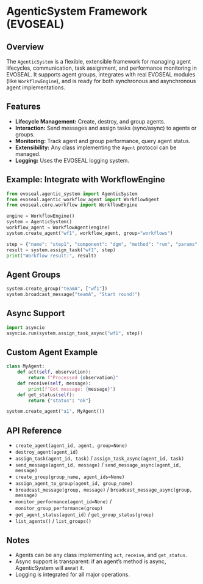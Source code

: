 # AgenticSystem Framework (EVOSEAL)

## Overview
The `AgenticSystem` is a flexible, extensible framework for managing agent lifecycles, communication, task assignment, and performance monitoring in EVOSEAL. It supports agent groups, integrates with real EVOSEAL modules (like `WorkflowEngine`), and is ready for both synchronous and asynchronous agent implementations.

## Features
- **Lifecycle Management:** Create, destroy, and group agents.
- **Interaction:** Send messages and assign tasks (sync/async) to agents or groups.
- **Monitoring:** Track agent and group performance, query agent status.
- **Extensibility:** Any class implementing the `Agent` protocol can be managed.
- **Logging:** Uses the EVOSEAL logging system.

## Example: Integrate with WorkflowEngine
```python
from evoseal.agentic_system import AgenticSystem
from evoseal.agentic_workflow_agent import WorkflowAgent
from evoseal.core.workflow import WorkflowEngine

engine = WorkflowEngine()
system = AgenticSystem()
workflow_agent = WorkflowAgent(engine)
system.create_agent("wf1", workflow_agent, group="workflows")

step = {"name": "step1", "component": "dgm", "method": "run", "params": {}}
result = system.assign_task("wf1", step)
print("Workflow result:", result)
```

## Agent Groups
```python
system.create_group("teamA", ["wf1"])
system.broadcast_message("teamA", "Start round!")
```

## Async Support
```python
import asyncio
asyncio.run(system.assign_task_async("wf1", step))
```

## Custom Agent Example
```python
class MyAgent:
    def act(self, observation):
        return f"Processed {observation}"
    def receive(self, message):
        print(f"Got message: {message}")
    def get_status(self):
        return {"status": "ok"}

system.create_agent("a1", MyAgent())
```

## API Reference
- `create_agent(agent_id, agent, group=None)`
- `destroy_agent(agent_id)`
- `assign_task(agent_id, task)` / `assign_task_async(agent_id, task)`
- `send_message(agent_id, message)` / `send_message_async(agent_id, message)`
- `create_group(group_name, agent_ids=None)`
- `assign_agent_to_group(agent_id, group_name)`
- `broadcast_message(group, message)` / `broadcast_message_async(group, message)`
- `monitor_performance(agent_id=None)` / `monitor_group_performance(group)`
- `get_agent_status(agent_id)` / `get_group_status(group)`
- `list_agents()` / `list_groups()`

## Notes
- Agents can be any class implementing `act`, `receive`, and `get_status`.
- Async support is transparent: if an agent’s method is async, AgenticSystem will await it.
- Logging is integrated for all major operations.
